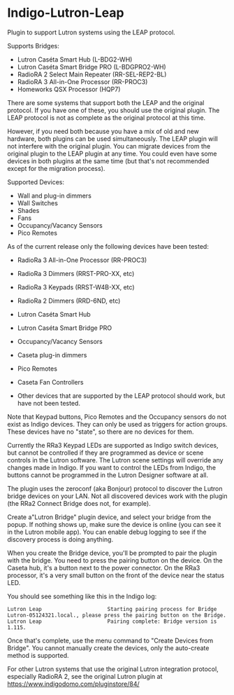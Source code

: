 # Indigo-Lutron-Leap
Plugin to support Lutron systems using the LEAP protocol.  

Supports Bridges:

* Lutron Caséta Smart Hub (L-BDG2-WH)
* Lutron Caséta Smart Bridge PRO (L-BDGPRO2-WH)
* RadioRA 2 Select Main Repeater (RR-SEL-REP2-BL)
* RadioRA 3 All-in-One Processor (RR-PROC3)
* Homeworks QSX Processor (HQP7)

There are some systems that support both the LEAP and the original protocol. If you have one of these,
you should use the original plugin. The LEAP protocol is not as complete as the original protocol at this time.

However, if you need both because you have a mix of old and new hardware, both plugins can
be used simultaneously. The LEAP plugin will not interfere with the original plugin.  You can migrate devices 
from the original plugin to the LEAP plugin at any time.  You could even have some devices in both plugins
at the same time (but that's not recommended except for the migration process).

Supported Devices:

* Wall and plug-in dimmers
* Wall Switches
* Shades
* Fans
* Occupancy/Vacancy Sensors
* Pico Remotes

As of the current release only the following devices have been tested:

* RadioRa 3 All-in-One Processor (RR-PROC3)
* RadioRa 3 Dimmers (RRST-PRO-XX, etc)
* RadioRa 3 Keypads (RRST-W4B-XX, etc)
* RadioRa 2 Dimmers (RRD-6ND, etc)
* Lutron Caséta Smart Hub
* Lutron Caséta Smart Bridge PRO
* Occupancy/Vacancy Sensors
* Caseta plug-in dimmers
* Pico Remotes
* Caseta Fan Controllers

* Other devices that are supported by the LEAP protocol should work, but have not been tested.

Note that Keypad buttons, Pico Remotes and the Occupancy sensors do not exist as Indigo devices. They can only be used as triggers 
for action groups. These devices have no "state", so there are no devices for them.

Currently the RRa3 Keypad LEDs are supported as Indigo switch devices, but cannot be controlled if they are
programmed as device or scene controls in the Lutron software.  The Lutron scene settings will override any
changes made in Indigo.  If you want to control the LEDs from Indigo, the buttons cannot be programmed in
the Lutron Designer software at all.

The plugin uses the zeroconf (aka Bonjour) protocol to discover the Lutron bridge devices on your LAN.  Not all 
discovered devices work with the plugin (the RRa2 Connect Bridge does not, for example). 

Create a"Lutron Bridge" plugin device, and select your bridge from the popup. If nothing shows up, make sure the device is 
online (you can see it in the Lutron mobile app). You can enable debug logging to see if the discovery 
process is doing anything.

When you create the Bridge device, you'll be prompted to pair the plugin with the bridge. You need to press 
the pairing button on the device. On the Caseta hub, it's a button next to the power connector.
On the RRa3 processor, it's a very small button on the front of the device near the status LED.

You should see something like this in the Indigo log:
````
Lutron Leap                     Starting pairing process for Bridge Lutron-05124321.local., please press the pairing button on the Bridge.
Lutron Leap                     Pairing complete: Bridge version is 1.115.
````

Once that's complete, use the menu command to "Create Devices from Bridge". You cannot manually create the devices, 
only the auto-create method is supported.

For other Lutron systems that use the original Lutron integration protocol, especially RadioRA 2, 
see the original Lutron plugin at https://www.indigodomo.com/pluginstore/84/